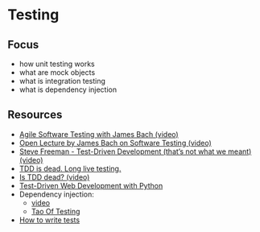 # Testing

## Focus

- how unit testing works
- what are mock objects
- what is integration testing
- what is dependency injection

## Resources

- [Agile Software Testing with James Bach (video)](https://www.youtube.com/watch?v=SAhJf36_u5U)
- [Open Lecture by James Bach on Software Testing (video)](https://www.youtube.com/watch?v=ILkT_HV9DVU)
- [Steve Freeman - Test-Driven Development (that’s not what we meant) (video)](https://vimeo.com/83960706)
- [TDD is dead. Long live testing.](http://david.heinemeierhansson.com/2014/tdd-is-dead-long-live-testing.html)
- [Is TDD dead? (video)](https://www.youtube.com/watch?v=z9quxZsLcfo)
- [Test-Driven Web Development with Python](http://www.obeythetestinggoat.com/pages/book.html#toc)
- Dependency injection:
    - [video](https://www.youtube.com/watch?v=IKD2-MAkXyQ)
    - [Tao Of Testing](http://jasonpolites.github.io/tao-of-testing/ch3-1.1.html)
- [How to write tests](http://jasonpolites.github.io/tao-of-testing/ch4-1.1.html)